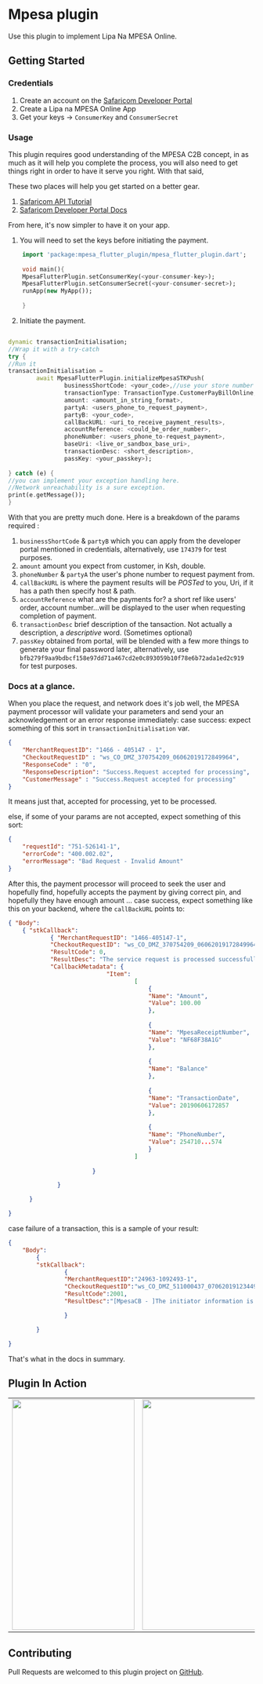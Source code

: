 # Mpesa plugin

Use this plugin to implement Lipa Na MPESA Online.

## Getting Started

### Credentials

1. Create an account on the [Safaricom Developer Portal](https://developer.safaricom.co.ke/)
2. Create a Lipa na MPESA Online App
3. Get your keys -> `ConsumerKey` and `ConsumerSecret`

### Usage

This plugin requires good understanding of the MPESA C2B concept, in as much as it will help you complete the process,
you will also need to get things right in order to have it serve you right. With that said,

These two places will help you get started on a better gear.
1. [Safaricom API Tutorial ](http://peternjeru.co.ke/safdaraja/ui/#lnm_tutorial)
2. [Safaricom Developer Portal Docs](https://developer.safaricom.co.ke/docs)


From here, it's now simpler to have it on your app.

1. You will need to set the keys before initiating the payment.
```dart
    import 'package:mpesa_flutter_plugin/mpesa_flutter_plugin.dart';
    
    void main(){
    MpesaFlutterPlugin.setConsumerKey(<your-consumer-key>);
    MpesaFlutterPlugin.setConsumerSecret(<your-consumer-secret>);
    runApp(new MyApp());
    
    }
  ```
  
  2. Initiate the payment.
  ```dart

  dynamic transactionInitialisation;
 //Wrap it with a try-catch
  try {
  //Run it
  transactionInitialisation =
          await MpesaFlutterPlugin.initializeMpesaSTKPush(
                  businessShortCode: <your_code>,//use your store number if the transaction type is CustomerBuyGoodsOnline
                  transactionType: TransactionType.CustomerPayBillOnline, //or CustomerBuyGoodsOnline for till numbers
                  amount: <amount_in_string_format>,
                  partyA: <users_phone_to_request_payment>,
                  partyB: <your_code>,
                  callBackURL: <uri_to_receive_payment_results>,
                  accountReference: <could_be_order_number>,
                  phoneNumber: <users_phone_to-request_payment>,
                  baseUri: <live_or_sandbox_base_uri>,
                  transactionDesc: <short_description>,
                  passKey: <your_passkey>);
                  
  } catch (e) {
  //you can implement your exception handling here.
  //Network unreachability is a sure exception.
  print(e.getMessage());
  }
  ```
  With that you are pretty much done. Here is a breakdown of the params required :
  
  1. `businessShortCode`  & `partyB` which you can apply from the developer portal mentioned in credentials, alternatively, use `174379` for test purposes.
  2. `amount` amount you expect from customer, in Ksh, double.
  3. `phoneNumber` & `partyA` the user's phone number to request payment from.
  4. `callBackURL` is where the payment results will be *POSTed* to you, Uri, if it has a path then specify host & path.
  5. `accountReference` what are the payments for? a short ref like users' order, account number...will be displayed to the user when requesting completion of payment.
  5. `transactionDesc` brief description of the tansaction. Not actually a description, a _descriptive_ word. (Sometimes optional)
  6. `passKey` obtained from portal, will be blended with a few more things to generate your final password later, alternatively, use `bfb279f9aa9bdbcf158e97dd71a467cd2e0c893059b10f78e6b72ada1ed2c919` for test purposes.
  
  ### Docs at a glance.
  When you place the request, and network does it's job well, the MPESA payment processor will validate your parameters and send your an acknowledgement or an error response immediately:
  case success: expect something of this sort in `transactionInitialisation` var.
  
  ```json
  {
      "MerchantRequestID": "1466 - 405147 - 1",
      "CheckoutRequestID" : "ws_CO_DMZ_370754209_06062019172849964",
      "ResponseCode" : "0",
      "ResponseDescription": "Success.Request accepted for processing",
      "CustomerMessage" : "Success.Request accepted for processing"
  }
  ```
  It means just that, accepted for processing, yet to be processed.
  
  else, if some of your params are not accepted, expect something of this sort:
  ```json
  {
      "requestId": "751-526141-1",
      "errorCode": "400.002.02",
      "errorMessage": "Bad Request - Invalid Amount"
  }
  ```
  After this, the payment processor will proceed to seek the user and hopefully find, hopefully accepts the payment by giving correct pin, and hopefully they have enough amount ...
  case success, expect something like this on your backend, where the `callBackURL` points to:
  ```json
  { "Body":
      { "stkCallback":
              { "MerchantRequestID": "1466-405147-1",
              "CheckoutRequestID": "ws_CO_DMZ_370754209_06062019172849964",
              "ResultCode": 0,
              "ResultDesc": "The service request is processed successfully.",
              "CallbackMetadata": {
                              "Item":
                                      [
                                          {
                                          "Name": "Amount",
                                          "Value": 100.00
                                          },
                                          
                                          {
                                          "Name": "MpesaReceiptNumber",
                                          "Value": "NF68F38A1G"
                                          },
                                          
                                          {
                                          "Name": "Balance"
                                          },
                                          
                                          {
                                          "Name": "TransactionDate",
                                          "Value": 20190606172857
                                          },
                                          
                                          {
                                          "Name": "PhoneNumber",
                                          "Value": 254710...574
                                          }
                                      ]
              
                          }

                }

        }

}
```
case failure of a transaction, this is a sample of your result:
```json
{
    "Body":
        {
        "stkCallback":
                {
                "MerchantRequestID":"24963-1092493-1",
                "CheckoutRequestID":"ws_CO_DMZ_511000437_07062019123449116",
                "ResultCode":2001,
                "ResultDesc":"[MpesaCB - ]The initiator information is invalid."

                }

        }

}
```

That's what in the docs in summary.

## Plugin In Action

<div style="text-align: center"><table><tr>
<td style="text-align: center">

<img src="https://github.com/keronei/mpesa_flutter_plugin/blob/master/recording/screen%20recording.gif" width="250" height="470"/>
</td>

<td style="text-align: center">
<img src="https://github.com/keronei/mpesa_flutter_plugin/blob/ft-iOS-support/recording/io_recording.gif" width="250" height="470"/>
</td>
</tr></table></div>



## Contributing
Pull Requests are welcomed to this plugin project on [GitHub](https://github.com/keronei/mpesa_flutter_plugin/).





